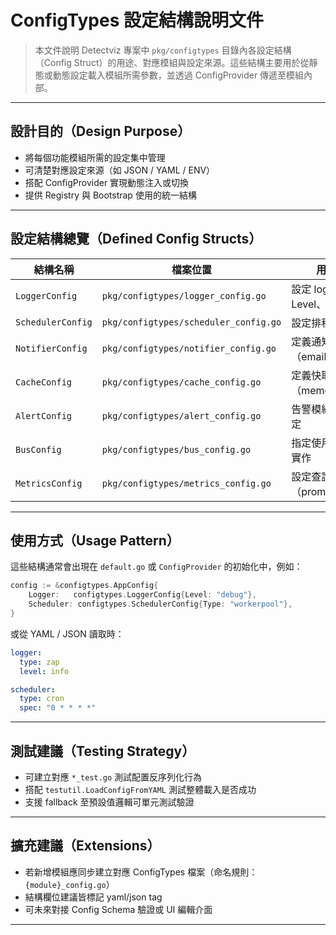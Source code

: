 

# ConfigTypes 設定結構說明文件

> 本文件說明 Detectviz 專案中 `pkg/configtypes` 目錄內各設定結構（Config Struct）的用途、對應模組與設定來源。這些結構主要用於從靜態或動態設定載入模組所需參數，並透過 ConfigProvider 傳遞至模組內部。

---

## 設計目的（Design Purpose）

- 將每個功能模組所需的設定集中管理
- 可清楚對應設定來源（如 JSON / YAML / ENV）
- 搭配 ConfigProvider 實現動態注入或切換
- 提供 Registry 與 Bootstrap 使用的統一結構

---

## 設定結構總覽（Defined Config Structs）

| 結構名稱           | 檔案位置                           | 用途與對應模組                       |
|--------------------|------------------------------------|--------------------------------------|
| `LoggerConfig`     | `pkg/configtypes/logger_config.go` | 設定 logger 類型、Level、輸出格式等 |
| `SchedulerConfig`  | `pkg/configtypes/scheduler_config.go` | 設定排程器類型與參數                |
| `NotifierConfig`   | `pkg/configtypes/notifier_config.go` | 定義通知方式（email/slack/webhook） |
| `CacheConfig`      | `pkg/configtypes/cache_config.go`  | 定義快取實作方式與參數（memory/redis） |
| `AlertConfig`      | `pkg/configtypes/alert_config.go`  | 告警模組預設行為與閾值設定           |
| `BusConfig`        | `pkg/configtypes/bus_config.go`    | 指定使用哪一種 EventBus 實作         |
| `MetricsConfig`    | `pkg/configtypes/metrics_config.go` | 設定查詢資料來源（prom/flux）等     |

---

## 使用方式（Usage Pattern）

這些結構通常會出現在 `default.go` 或 `ConfigProvider` 的初始化中，例如：

```go
config := &configtypes.AppConfig{
    Logger:   configtypes.LoggerConfig{Level: "debug"},
    Scheduler: configtypes.SchedulerConfig{Type: "workerpool"},
}
```

或從 YAML / JSON 讀取時：

```yaml
logger:
  type: zap
  level: info

scheduler:
  type: cron
  spec: "0 * * * *"
```

---

## 測試建議（Testing Strategy）

- 可建立對應 `*_test.go` 測試配置反序列化行為
- 搭配 `testutil.LoadConfigFromYAML` 測試整體載入是否成功
- 支援 fallback 至預設值邏輯可單元測試驗證

---

## 擴充建議（Extensions）

- 若新增模組應同步建立對應 ConfigTypes 檔案（命名規則：`{module}_config.go`）
- 結構欄位建議皆標記 yaml/json tag
- 可未來對接 Config Schema 驗證或 UI 編輯介面

---